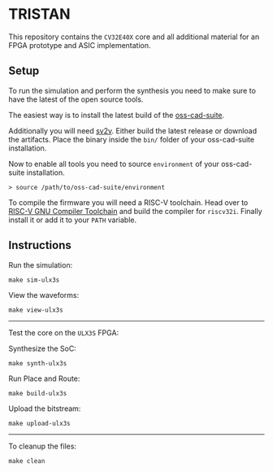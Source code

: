 # TRISTAN

This repository contains the `CV32E40X` core and all additional material for an FPGA prototype and ASIC implementation.

## Setup

To run the simulation and perform the synthesis you need to make sure to have the latest of the open source tools.

The easiest way is to install the latest build of the [oss-cad-suite](https://github.com/YosysHQ/oss-cad-suite-build).

Additionally you will need [sv2v](https://github.com/zachjs/sv2v). Either build the latest release or download the artifacts. Place the binary inside the `bin/` folder of your oss-cad-suite installation.

Now to enable all tools you need to source `environment` of your oss-cad-suite installation.

	> source /path/to/oss-cad-suite/environment

To compile the firmware you will need a RISC-V toolchain. Head over to [RISC-V GNU Compiler Toolchain](https://github.com/riscv-collab/riscv-gnu-toolchain) and build the compiler for `riscv32i`. Finally install it or add it to your `PATH` variable.

## Instructions

Run the simulation:

	make sim-ulx3s

View the waveforms:

	make view-ulx3s

---

Test the core on the `ULX3S` FPGA:

Synthesize the SoC:

	make synth-ulx3s

Run Place and Route:

	make build-ulx3s

Upload the bitstream:

	make upload-ulx3s

---

To cleanup the files:

	make clean
